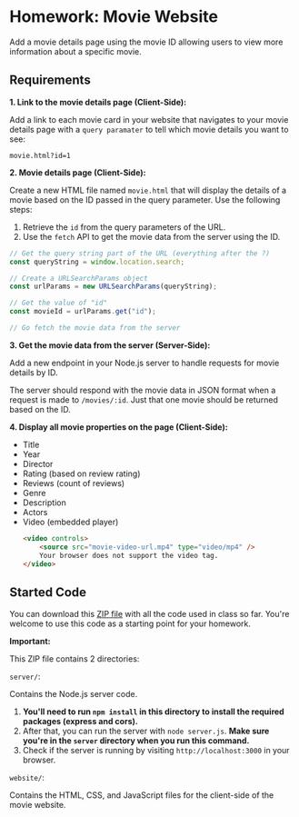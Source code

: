 # Homework: Movie Website

Add a movie details page using the movie ID allowing users to view more information about a specific movie.

## Requirements

**1. Link to the movie details page (Client-Side):**

Add a link to each movie card in your website that navigates to your movie details page with a `query paramater` to tell which movie details you want to see:

`movie.html?id=1`

**2. Movie details page (Client-Side):**

Create a new HTML file named `movie.html` that will display the details of a movie based on the ID passed in the query parameter. Use the following steps:

1. Retrieve the `id` from the query parameters of the URL.
2. Use the `fetch` API to get the movie data from the server using the ID.

```javascript
// Get the query string part of the URL (everything after the ?)
const queryString = window.location.search;

// Create a URLSearchParams object
const urlParams = new URLSearchParams(queryString);

// Get the value of "id"
const movieId = urlParams.get("id");

// Go fetch the movie data from the server
```

**3. Get the movie data from the server (Server-Side):**

Add a new endpoint in your Node.js server to handle requests for movie details by ID.

The server should respond with the movie data in JSON format when a request is made to `/movies/:id`. Just that one movie should be returned based on the ID.

**4. Display all movie properties on the page (Client-Side):**

-   Title
-   Year
-   Director
-   Rating (based on review rating)
-   Reviews (count of reviews)
-   Genre
-   Description
-   Actors
-   Video (embedded player)
    ```html
    <video controls>
        <source src="movie-video-url.mp4" type="video/mp4" />
        Your browser does not support the video tag.
    </video>
    ```

## Started Code

You can download this [ZIP file](./movie-website-v3.zip) with all the code used in class so far. You're welcome to use this code as a starting point for your homework.

**Important:**

This ZIP file contains 2 directories:

`server/`:

Contains the Node.js server code.

1.  **You'll need to run `npm install` in this directory to install the required packages (express and cors).**
2.  After that, you can run the server with `node server.js`. **Make sure you're in the `server` directory when you run this command.**
3.  Check if the server is running by visiting `http://localhost:3000` in your browser.

`website/`:

Contains the HTML, CSS, and JavaScript files for the client-side of the movie website.
